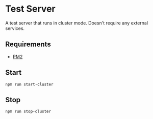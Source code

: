 
# Test Server

A test server that runs in cluster mode. Doesn't require any external services.

## Requirements

 * [PM2](https://pm2.keymetrics.io/)

## Start

    npm run start-cluster

## Stop

    npm run stop-cluster

